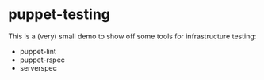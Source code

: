 puppet-testing
==============

This is a (very) small demo to show off some tools for infrastructure testing:

  * puppet-lint
  * puppet-rspec
  * serverspec
